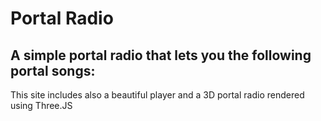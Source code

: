 # Portal Radio
A simple portal radio that lets you the following portal songs:
- 

This site includes also a beautiful player and a 3D portal radio rendered using Three.JS

